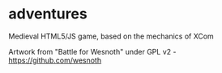 adventures
==========

Medieval HTML5/JS game, based on the mechanics of XCom

Artwork from "Battle for Wesnoth" under GPL v2 - https://github.com/wesnoth
